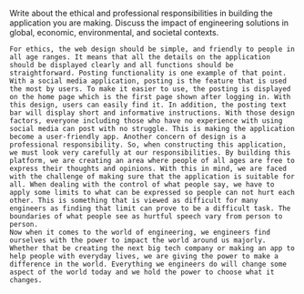 Write about the ethical and professional responsibilities in building the application you are making. Discuss the impact of engineering solutions in global, economic, environmental, and societal contexts.


	For ethics, the web design should be simple, and friendly to people in all age ranges. It means that all the details on the application should be displayed clearly and all functions should be straightforward. Posting functionality is one example of that point. With a social media application, posting is the feature that is used the most by users. To make it easier to use, the posting is displayed on the home page which is the first page shown after logging in. With this design, users can easily find it. In addition, the posting text bar will display short and informative instructions. With those design factors, everyone including those who have no experience with using social media can post with no struggle. This is making the application become a user-friendly app. Another concern of design is a professional responsibility. So, when constructing this application, we must look very carefully at our responsibilities. By building this platform, we are creating an area where people of all ages are free to express their thoughts and opinions. With this in mind, we are faced with the challenge of making sure that the application is suitable for all. When dealing with the control of what people say, we have to apply some limits to what can be expressed so people can not hurt each other. This is something that is viewed as difficult for many engineers as finding that limit can prove to be a difficult task. The boundaries of what people see as hurtful speech vary from person to person. 
	Now when it comes to the world of engineering, we engineers find ourselves with the power to impact the world around us majorly. Whether that be creating the next big tech company or making an app to help people with everyday lives, we are giving the power to make a difference in the world. Everything we engineers do will change some aspect of the world today and we hold the power to choose what it changes.
